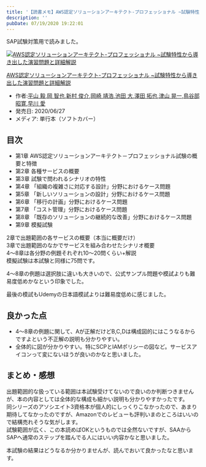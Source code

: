 ```yaml
---
title: '【読書メモ】AWS認定ソリューションアーキテクト-プロフェッショナル ~試験特性から導き出した演習問題と詳細解説'
description: ''
pubDate: 07/19/2020 19:22:01
---
```


<p>SAP試験対策用で読みました。</p>

<p><div class="hatena-asin-detail"><a href="https://www.amazon.co.jp/exec/obidos/ASIN/4865942483/hatena-blog-22/"><img src="https://m.media-amazon.com/images/I/518nNKAj1ML._SL160_.jpg" class="hatena-asin-detail-image" alt="AWS認定ソリューションアーキテクト-プロフェッショナル ~試験特性から導き出した演習問題と詳細解説" title="AWS認定ソリューションアーキテクト-プロフェッショナル ~試験特性から導き出した演習問題と詳細解説"></a><div class="hatena-asin-detail-info"><p class="hatena-asin-detail-title"><a href="https://www.amazon.co.jp/exec/obidos/ASIN/4865942483/hatena-blog-22/">AWS認定ソリューションアーキテクト-プロフェッショナル ~試験特性から導き出した演習問題と詳細解説</a></p><ul><li><span class="hatena-asin-detail-label">作者:</span><a href="http://d.hatena.ne.jp/keyword/%CA%BF%BB%B3%20%B5%A3" class="keyword">平山 毅</a>,<a href="http://d.hatena.ne.jp/keyword/%B2%AC%20%C3%D2%CC%E9" class="keyword">岡 智也</a>,<a href="http://d.hatena.ne.jp/keyword/%BF%B7%C2%BC%20%BD%D3%B2%F0" class="keyword">新村 俊介</a>,<a href="http://d.hatena.ne.jp/keyword/%B2%AC%BA%EA%20%CC%F7%B9%C0" class="keyword">岡崎 靖浩</a>,<a href="http://d.hatena.ne.jp/keyword/%C3%D3%C5%C4%20%C2%E7" class="keyword">池田 大</a>,<a href="http://d.hatena.ne.jp/keyword/%DF%B7%C5%C4%20%C2%F3%CC%E9" class="keyword">澤田 拓也</a>,<a href="http://d.hatena.ne.jp/keyword/%C4%C5%BB%B3%20%B9%B8%B0%EC" class="keyword">津山 晃一</a>,<a href="http://d.hatena.ne.jp/keyword/%C4%BB%C3%AB%C9%F4%20%BE%BC%B4%B2" class="keyword">鳥谷部 昭寛</a>,<a href="http://d.hatena.ne.jp/keyword/%C1%E1%C0%EE%20%B0%A6" class="keyword">早川 愛</a></li><li><span class="hatena-asin-detail-label">発売日:</span> 2020/06/27</li><li><span class="hatena-asin-detail-label">メディア:</span> 単行本（ソフトカバー）</li></ul></div><div class="hatena-asin-detail-foot"></div></div></p>

<h2>目次</h2>

<ul>
<li>第1章 AWS認定ソリューションアーキテクト－プロフェッショナル試験の概要と特徴</li>
<li>第2章 各種サービスの概要</li>
<li>第3章 試験で問われるシナリオの特性</li>
<li>第4章 「組織の複雑さに対応する設計」分野におけるケース問題</li>
<li>第5章 「新しいソリューションの設計」分野におけるケース問題</li>
<li>第6章 「移行の計画」分野におけるケース問題</li>
<li>第7章 「コスト管理」分野におけるケース問題</li>
<li>第8章 「既存のソリューションの継続的な改善」分野におけるケース問題</li>
<li>第9章 模擬試験</li>
</ul>

<p>2章で出題範囲の各サービスの概要（本当に概要だけ）<br />
3章で出題範囲のなかでサービスを組み合わせたシナリオ概要<br />
4〜8章は各分野の例題それぞれ10〜20問くらい+解説<br />
模擬試験は本試験と同様に75問です。</p>

<p>4〜8章の例題は選択肢に違いも大きいので、公式サンプル問題や模試よりも難易度低めかなという印象でした。</p>

<p>最後の模試もUdemyの日本語模試よりは難易度低めに感じました。</p>

<h2>良かった点</h2>

<ul>
<li>4〜8章の例題に関して、Aが正解だけどB,C,Dは構成図的にはこうなるからですよという不正解の説明も分かりやすい。</li>
<li>全体的に図が分かりやすい。特にSCPとIAMポリシーの図など。サービスアイコンって変にないほうが良いのかなと思いました。</li>
</ul>

<h2>まとめ・感想</h2>

<p>出題範囲的な扱っている範囲は本試験受けてないので良いのか判断つきませんが、本の内容としては全体的な構成も細かい説明も分かりやすかったです。<br />
同シリーズのアソシエイト3資格本が個人的にしっくりこなかったので、あまり期待してなかったのですが、Amazonでのレビューも評判いまのところはいいので結構売れそうな気がします。<br />
試験範囲が広く、この本読めばOKというものでは全然ないですが、SAAからSAPへ通常のステップを踏んでる人にはいい内容かなと思いました。</p>

<p>本試験の結果はどうなるか分かりませんが、読んでおいて良かったなと思います。</p>
